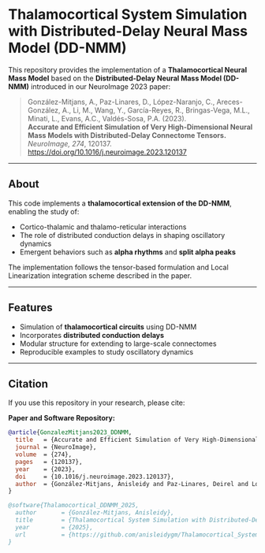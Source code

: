 # Thalamocortical System Simulation with Distributed-Delay Neural Mass Model (DD-NMM)

This repository provides the implementation of a **Thalamocortical Neural Mass Model** based on the **Distributed-Delay Neural Mass Model (DD-NMM)** introduced in our NeuroImage 2023 paper:

> González-Mitjans, A., Paz-Linares, D., López-Naranjo, C., Areces-González, A., Li, M., Wang, Y., García-Reyes, R., Bringas-Vega, M.L., Minati, L., Evans, A.C., Valdés-Sosa, P.A. (2023).  
> **Accurate and Efficient Simulation of Very High-Dimensional Neural Mass Models with Distributed-Delay Connectome Tensors.** *NeuroImage, 274*, 120137.  
> https://doi.org/10.1016/j.neuroimage.2023.120137

---

## About

This code implements a **thalamocortical extension of the DD-NMM**, enabling the study of:
- Cortico-thalamic and thalamo-reticular interactions  
- The role of distributed conduction delays in shaping oscillatory dynamics  
- Emergent behaviors such as **alpha rhythms** and **split alpha peaks**  

The implementation follows the tensor-based formulation and Local Linearization integration scheme described in the paper.

---

## Features
- Simulation of **thalamocortical circuits** using DD-NMM  
- Incorporates **distributed conduction delays**  
- Modular structure for extending to large-scale connectomes  
- Reproducible examples to study oscillatory dynamics  

---

## Citation

If you use this repository in your research, please cite:

**Paper and Software Repository:**
```bibtex
@article{GonzalezMitjans2023_DDNMM,
  title   = {Accurate and Efficient Simulation of Very High-Dimensional Neural Mass Models with Distributed-Delay Connectome Tensors},
  journal = {NeuroImage},
  volume  = {274},
  pages   = {120137},
  year    = {2023},
  doi     = {10.1016/j.neuroimage.2023.120137},
  author  = {González-Mitjans, Anisleidy and Paz-Linares, Deirel and López-Naranjo, Carlos and Areces-Gonzalez, Ariosky and Li, Min and Wang, Ying and García-Reyes, Ronaldo and Bringas-Vega, Maria L. and Minati, Ludovico and Evans, Alan C. and Valdés-Sosa, Pedro A.}
}

@software{Thalamocortical_DDNMM_2025,
  author       = {González-Mitjans, Anisleidy},
  title        = {Thalamocortical System Simulation with Distributed-Delay Neural Mass Model (DD-NMM)},
  year         = {2025},
  url          = {https://github.com/anisleidygm/Thalamocortical_System_DDNMM}
}
